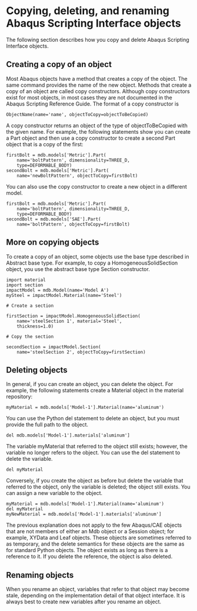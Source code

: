 # Copying, deleting, and renaming Abaqus Scripting Interface objects

The following section describes how you copy and delete Abaqus Scripting Interface objects.

## Creating a copy of an object

Most Abaqus objects have a method that creates a copy of the object. The same command provides the name of the new object. Methods that create a copy of an object are called copy constructors. Although copy constructors exist for most objects, in most cases they are not documented in the Abaqus Scripting Reference Guide. The format of a copy constructor is

```python2
ObjectName(name='name', objectToCopy=objectToBeCopied)
```

A copy constructor returns an object of the type of objectToBeCopied with the given name. For example, the following statements show you can create a Part object and then use a copy constructor to create a second Part object that is a copy of the first:

```python2
firstBolt = mdb.models['Metric'].Part(
    name='boltPattern', dimensionality=THREE_D,
    type=DEFORMABLE_BODY)
secondBolt = mdb.models['Metric'].Part(
    name='newBoltPattern', objectToCopy=firstBolt)
```

You can also use the copy constructor to create a new object in a different model.

```python2
firstBolt = mdb.models['Metric'].Part(
    name='boltPattern', dimensionality=THREE_D,
    type=DEFORMABLE_BODY)
secondBolt = mdb.models['SAE'].Part(
    name='boltPattern', objectToCopy=firstBolt)
```

## More on copying objects

To create a copy of an object, some objects use the base type described in Abstract base type. For example, to copy a HomogeneousSolidSection object, you use the abstract base type Section constructor.

```python2
import material
import section
impactModel = mdb.Model(name='Model A')
mySteel = impactModel.Material(name='Steel')

# Create a section

firstSection = impactModel.HomogeneousSolidSection(
    name='steelSection 1', material='Steel',
    thickness=1.0)

# Copy the section

secondSection = impactModel.Section(
    name='steelSection 2', objectToCopy=firstSection)
```

## Deleting objects

In general, if you can create an object, you can delete the object. For example, the following statements create a Material object in the material repository:

```python2
myMaterial = mdb.models['Model-1'].Material(name='aluminum')
```

You can use the Python del statement to delete an object, but you must provide the full path to the object.

```python2
del mdb.models['Model-1'].materials['aluminum']
```

The variable myMaterial that referred to the object still exists; however, the variable no longer refers to the object. You can use the del statement to delete the variable.

```python2
del myMaterial
```

Conversely, if you create the object as before but delete the variable that referred to the object, only the variable is deleted; the object still exists. You can assign a new variable to the object.

```python2
myMaterial = mdb.models['Model-1'].Material(name='aluminum')
del myMaterial
myNewMaterial = mdb.models['Model-1'].materials['aluminum']
```

The previous explanation does not apply to the few Abaqus/CAE objects that are not members of either an Mdb object or a Session object; for example, XYData and Leaf objects. These objects are sometimes referred to as temporary, and the delete semantics for these objects are the same as for standard Python objects. The object exists as long as there is a reference to it. If you delete the reference, the object is also deleted.

## Renaming objects

When you rename an object, variables that refer to that object may become stale, depending on the implementation detail of that object interface. It is always best to create new variables after you rename an object.

